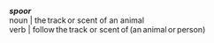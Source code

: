 _**spoor**_<br />
noun | the track or scent of an animal<br />
verb | follow the track or scent of (an animal or person)
